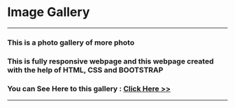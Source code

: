 # Image Gallery

<hr>

### This is a photo gallery of more photo 
### This is fully responsive webpage and this webpage created with the help of HTML, CSS and BOOTSTRAP 
### You can See Here to this gallery : [ Click Here >>]( https://subratgoogle.github.io/image-gallery/.)
<hr>
